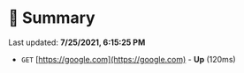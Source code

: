 # 📖 Summary
Last updated: **7/25/2021, 6:15:25 PM**

- `GET` [https://google.com](https://google.com) - **Up** (120ms)
